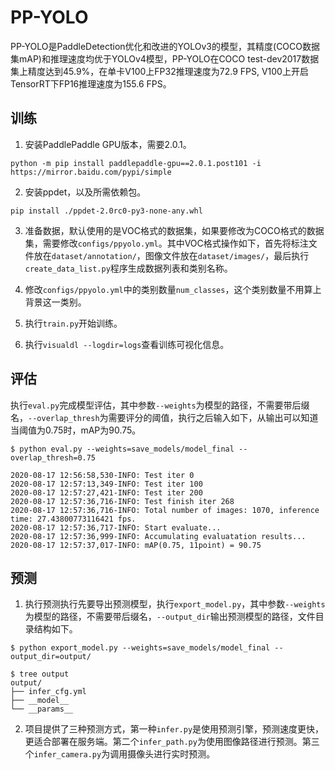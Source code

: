 # PP-YOLO

PP-YOLO是PaddleDetection优化和改进的YOLOv3的模型，其精度(COCO数据集mAP)和推理速度均优于YOLOv4模型，PP-YOLO在COCO test-dev2017数据集上精度达到45.9%，在单卡V100上FP32推理速度为72.9 FPS, V100上开启TensorRT下FP16推理速度为155.6 FPS。


## 训练

1. 安装PaddlePaddle GPU版本，需要2.0.1。
```shell script
python -m pip install paddlepaddle-gpu==2.0.1.post101 -i https://mirror.baidu.com/pypi/simple
```

2. 安装ppdet，以及所需依赖包。
```shell script
pip install ./ppdet-2.0rc0-py3-none-any.whl
```

3. 准备数据，默认使用的是VOC格式的数据集，如果要修改为COCO格式的数据集，需要修改`configs/ppyolo.yml`。其中VOC格式操作如下，首先将标注文件放在`dataset/annotation/`，图像文件放在`dataset/images/`，最后执行`create_data_list.py`程序生成数据列表和类别名称。

4. 修改`configs/ppyolo.yml`中的类别数量`num_classes`，这个类别数量不用算上背景这一类别。

5. 执行`train.py`开始训练。

6. 执行`visualdl --logdir=logs`查看训练可视化信息。


## 评估

执行`eval.py`完成模型评估，其中参数`--weights`为模型的路径，不需要带后缀名，`--overlap_thresh`为需要评分的阈值，执行之后输入如下，从输出可以知道当阈值为0.75时，mAP为90.75。
```
$ python eval.py --weights=save_models/model_final --overlap_thresh=0.75

2020-08-17 12:56:58,530-INFO: Test iter 0
2020-08-17 12:57:13,349-INFO: Test iter 100
2020-08-17 12:57:27,421-INFO: Test iter 200
2020-08-17 12:57:36,716-INFO: Test finish iter 268
2020-08-17 12:57:36,716-INFO: Total number of images: 1070, inference time: 27.43800773116421 fps.
2020-08-17 12:57:36,717-INFO: Start evaluate...
2020-08-17 12:57:36,999-INFO: Accumulating evaluatation results...
2020-08-17 12:57:37,017-INFO: mAP(0.75, 11point) = 90.75
```

## 预测

1. 执行预测执行先要导出预测模型，执行`export_model.py`，其中参数`--weights`为模型的路径，不需要带后缀名，`--output_dir`输出预测模型的路径，文件目录结构如下。

```shell script
$ python export_model.py --weights=save_models/model_final --output_dir=output/

$ tree output
output/
├── infer_cfg.yml
├── __model__
└── __params__
```

2. 项目提供了三种预测方式，第一种`infer.py`是使用预测引擎，预测速度更快，更适合部署在服务端。第二个`infer_path.py`为使用图像路径进行预测。第三个`infer_camera.py`为调用摄像头进行实时预测。